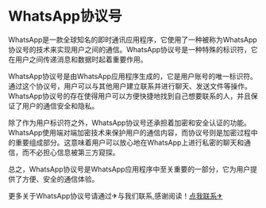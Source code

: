 # WhatsApp协议号

WhatsApp是一款全球知名的即时通讯应用程序，它使用了一种被称为WhatsApp协议号的技术来实现用户之间的通信。WhatsApp协议号是一种特殊的标识符，它在用户之间传递消息和数据时起着重要作用。

WhatsApp协议号是由WhatsApp应用程序生成的，它是用户账号的唯一标识符。通过这个协议号，用户可以与其他用户建立联系并进行聊天、发送文件等操作。WhatsApp协议号的存在使得用户可以方便快捷地找到自己想要联系的人，并且保证了用户的通信安全和隐私。

除了作为用户标识符之外，WhatsApp协议号还承担着加密和安全认证的功能。WhatsApp使用端对端加密技术来保护用户的通信内容，而协议号则是加密过程中的重要组成部分。这意味着用户可以放心地在WhatsApp上进行私密的聊天和通信，而不必担心信息被第三方窥探。

总之，WhatsApp协议号是WhatsApp应用程序中至关重要的一部分，它为用户提供了方便、安全的通信体验。

更多关于WhatsApp协议号请通过✈与我们联系,感谢阅读！[点我联系✈](https://my.G208.com)